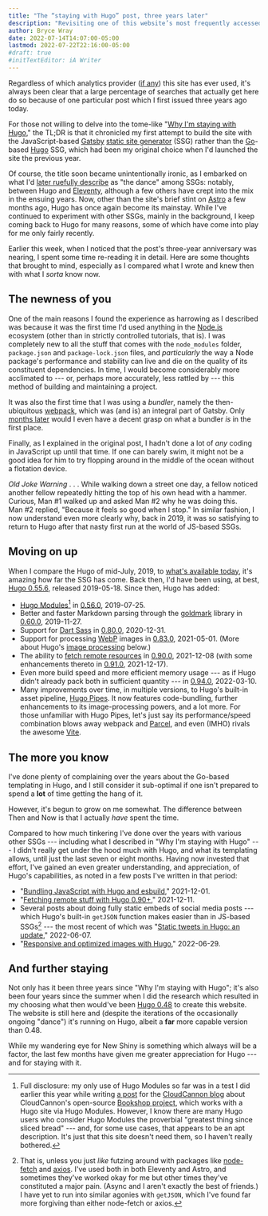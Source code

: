 ```yaml
---
title: "The “staying with Hugo” post, three years later"
description: "Revisiting one of this website’s most frequently accessed posts."
author: Bryce Wray
date: 2022-07-14T14:07:00-05:00
lastmod: 2022-07-22T22:16:00-05:00
#draft: true
#initTextEditor: iA Writer
---
```


Regardless of which analytics provider ([if any](/posts/2022/06/goodbye-analytics/)) this site has ever used, it's always been clear that a large percentage of searches that actually get here do so because of one particular post which I first issued three years ago today.

For those not willing to delve into the tome-like "[Why I'm staying with Hugo](/posts/2019/07/why-staying-with-hugo)," the TL;DR is that it chronicled my first attempt to build the site with the JavaScript-based [Gatsby](https://gatsbyjs.com) [static site generator](https://jamstack.org/generators) (SSG) rather than the [Go](https://go.dev)-based [Hugo](https://gohugo.io) SSG, which had been my original choice when I'd launched the site the previous year.

Of course, the title soon became unintentionally ironic, as I embarked on what I'd [later ruefully describe](/posts/2019/12/sorta-strange-ssg-trip/) as "the dance" among SSGs: notably, between Hugo and [Eleventy](https://11ty.dev), although a few others have crept into the mix in the ensuing years. Now, other than the site's brief stint on [Astro](https://astro.build) a few months ago, Hugo has once again become its mainstay. While I've continued to experiment with other SSGs, mainly in the background, I keep coming back to Hugo for many reasons, some of which have come into play for me only fairly recently.

Earlier this week, when I noticed that the post's three-year anniversary was nearing, I spent some time re-reading it in detail. Here are some thoughts that brought to mind, especially as I compared what I wrote and knew then with what I *sorta* know now.

## The newness of you

One of the main reasons I found the experience as harrowing as I described was because it was the first time I'd used anything in the [Node.js](https://node.js.org) ecosystem (other than in strictly controlled tutorials, that is). I was completely new to all the stuff that comes with the `node_modules` folder, `package.json` and `package-lock.json` files, and *particularly* the way a Node package's performance and stability can live and die on the quality of its constituent dependencies. In time, I would become considerably more acclimated to --- or, perhaps more accurately, less rattled by --- this method of building and maintaining a project.

It was also the first time that I was using a *bundler*, namely the then-ubiquitous [webpack](https://webpack.js.org), which was (and is) an integral part of Gatsby. Only [months later](/posts/2019/12/packing-up/) would I even have a decent grasp on what a bundler *is* in the first place.

Finally, as I explained in the original post, I hadn't done a lot of *any* coding in JavaScript up until that time. If one can barely swim, it might not be a good idea for him to try flopping around in the middle of the ocean without a flotation device.

*Old Joke Warning* . . . While walking down a street one day, a fellow noticed another fellow repeatedly hitting the top of his own head with a hammer. Curious, Man #1 walked up and asked Man #2 why he was doing this. Man #2 replied, "Because it feels so good when I stop." In similar fashion, I now understand even more clearly why, back in 2019, it was so satisfying to return to Hugo after that nasty first run at the world of JS-based SSGs.

## Moving on up

When I compare the Hugo of mid-July, 2019, to [what's available today](https://github.com/gohugoio/hugo/releases), it's amazing how far the SSG has come. Back then, I'd have been using, at best, [Hugo 0.55.6](https://github.com/gohugoio/hugo/releases/tag/v0.55.6), released 2019-05-18. Since then, Hugo has added:
- [Hugo Modules](https://gohugo.io/hugo-modules/)[^HugoModules] in [0.56.0](https://github.com/gohugoio/hugo/releases/tag/v0.56.0), 2019-07-25.
- Better and faster Markdown parsing through the [goldmark](https://github.com/yuin/goldmark) library in [0.60.0](https://github.com/gohugoio/hugo/releases/tag/v0.60.0), 2019-11-27.
- Support for [Dart Sass](https://sass-lang.com/dart-sass) in [0.80.0](https://github.com/gohugoio/hugo/releases/tag/v0.80.0), 2020-12-31.
- Support for processing [WebP](https://developers.google.com/speed/webp) images in [0.83.0](https://github.com/gohugoio/hugo/releases/tag/v0.83.0), 2021-05-01. (More about Hugo's [image processing](/posts/2022/06/responsive-optimized-images-hugo/) below.)
- The ability to [fetch remote resources](/posts/2021/12/fetching-remote-stuff-hugo-0-90-plus/) in [0.90.0](https://github.com/gohugoio/hugo/releases/tag/v0.90.0), 2021-12-08 (with some enhancements thereto in [0.91.0](https://github.com/gohugoio/hugo/releases/tag/v0.91.0), 2021-12-17).
- Even more build speed and more efficient memory usage --- as if Hugo didn't already pack both in sufficient quantity --- in [0.94.0](https://github.com/gohugoio/hugo/releases/tag/v0.94.0), 2022-03-10.
- Many improvements over time, in multiple versions, to Hugo's built-in asset pipeline, [Hugo Pipes](https://gohugo.io/hugo-pipes/). It now features code-bundling, further enhancements to its image-processing powers, and a lot more. For those unfamiliar with Hugo Pipes, let's just say its performance/speed combination blows away webpack and [Parcel](https://parceljs.org), and even (IMHO) rivals the awesome [Vite](https://vitejs.dev).

[^HugoModules]: Full disclosure: my only use of Hugo Modules so far was in a test I did earlier this year while writing [a post](https://cloudcannon.com/blog/stay-in-the-race-with-hugo-bookshop-and-cloudcannons-git-powered-cms/) for the [CloudCannon blog](https://cloudcannon.com/blog/) about CloudCannon's open-source [Bookshop project](https://github.com/CloudCannon/bookshop), which works with a Hugo site via Hugo Modules. However, I know there are many Hugo users who consider Hugo Modules the proverbial "greatest thing since sliced bread" --- and, for some use cases, that appears to be an apt description. It's just that this site doesn't need them, so I haven't really bothered.

## The more you know

I've done plenty of complaining over the years about the Go-based templating in Hugo, and I still consider it sub-optimal if one isn't prepared to spend a **lot** of time getting the hang of it.

However, it's begun to grow on me somewhat. The difference between Then and Now is that I actually *have* spent the time.

Compared to how much tinkering I've done over the years with various other SSGs --- including what I described in "Why I'm staying with Hugo" --- I didn't really get under the hood much with Hugo, and what its templating allows, until just the last seven or eight months. Having now invested that effort, I've gained an even greater understanding, and appreciation, of Hugo's capabilities, as noted in a few posts I've written in that period:

- "[Bundling JavaScript with Hugo and esbuild](/posts/2021/12/bundling-javascript-hugo-esbuild/)," 2021-12-01.
- "[Fetching remote stuff with Hugo 0.90+](/posts/2021/12/fetching-remote-stuff-hugo-0-90-plus/)," 2021-12-11.
- Several posts about doing fully static embeds of social media posts --- which Hugo's built-in `getJSON` function makes easier than in JS-based SSGs[^fetchAxios] --- the most recent of which was "[Static tweets in Hugo: an update](/posts/2022/06/static-tweets-hugo-update/)," 2022-06-07.
- "[Responsive and optimized images with Hugo](/posts/2022/06/responsive-optimized-images-hugo/)," 2022-06-29.

[^fetchAxios]: That is, unless you just *like* futzing around with packages like [node-fetch](https://github.com/node-fetch/node-fetch) and [axios](https://axios-http.com/). I've used both in both Eleventy and Astro, and sometimes they've worked okay for me but other times they've constituted a major pain. (Async and I aren't exactly the best of friends.) I have yet to run into similar agonies with `getJSON`, which I've found far more forgiving than either node-fetch or axios.

## And further staying

Not only has it been three years since "Why I'm staying with Hugo"; it's also been four years since the summer when I did the research which resulted in my choosing what then would've been [Hugo 0.48](https://github.com/gohugoio/hugo/releases/tag/v0.48)  to create this website. The website is still here and (despite the iterations of the occasionally ongoing "dance") it's running on Hugo, albeit a **far** more capable version than 0.48.

While my wandering eye for New Shiny is something which always will be a factor, the last few months have given me greater appreciation for Hugo --- and for staying with it.
